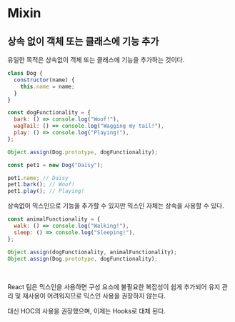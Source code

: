 # Mixin

## 상속 없이 객체 또는 클래스에 기능 추가

유일한 목적은 상속없이 객체 또는 클래스에 기능을 추가하는 것이다.

```js
class Dog {
  constructor(name) {
    this.name = name;
  }
}

const dogFunctionality = {
  bark: () => console.log("Woof!"),
  wagTail: () => console.log("Wagging my tail!"),
  play: () => console.log("Playing!"),
};

Object.assign(Dog.prototype, dogFunctionality);

const pet1 = new Dog("Daisy");

pet1.name; // Daisy
pet1.bark(); // Woof!
pet1.play(); // Playing!
```

상속없이 믹스인으로 기능을 추가할 수 있지만
믹스인 자체는 상속을 사용할 수 있다.

```js
const animalFunctionality = {
  walk: () => console.log("Walking!"),
  sleep: () => console.log("Sleeping!"),
};

Object.assign(dogFunctionality, animalFunctionality);
Object.assign(Dog.prototype, dogFunctionality);
```

<br>

React 팀은 믹스인을 사용하면 구성 요소에 불필요한 복잡성이 쉽게 추가되어 유지 관리 및 재사용이 어려워지므로 믹스인 사용을 권장하지 않는다.

대신 HOC의 사용을 권장했으며, 이제는 Hooks로 대체 된다.
